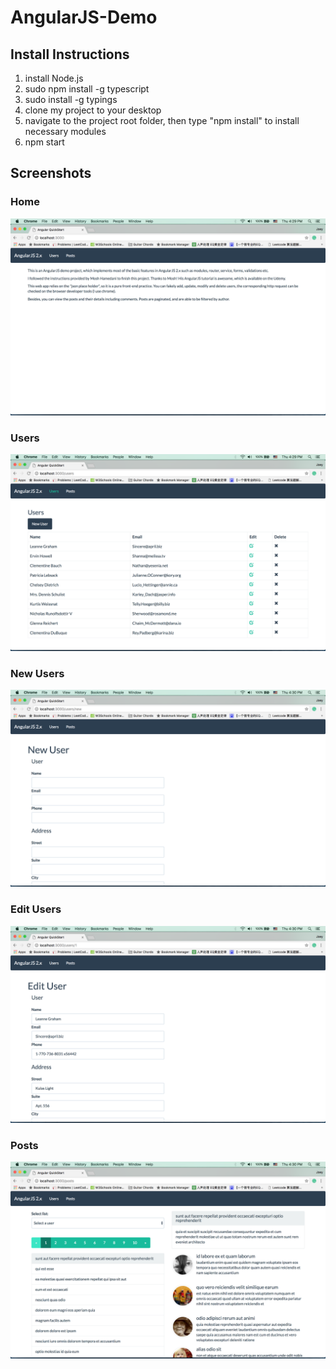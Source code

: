 # AngularJS-Demo

## Install Instructions

1. install Node.js
2. sudo npm install -g typescript
3. sudo install -g typings
4. clone my project to your desktop
5. navigate to the project root folder, then type "npm install" to install necessary modules
6. npm start

## Screenshots

### Home
![alt text](screenshots/Home.png "Home")

### Users
![alt text](screenshots/Users.png "Users")

### New Users
![alt text](screenshots/New-User.png "New Users")

### Edit Users
![alt text](screenshots/Edit-User.png "Edit Users")

### Posts
![alt text](screenshots/Posts.png "Posts")
